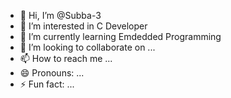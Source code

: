 - 👋 Hi, I’m @Subba-3
- 👀 I’m interested in C Developer
- 🌱 I’m currently learning Emdedded Programming
- 💞️ I’m looking to collaborate on ...
- 📫 How to reach me ...
- 😄 Pronouns: ...
- ⚡ Fun fact: ...

<!---
Subba-3/Subba-3 is a ✨ special ✨ repository because its `README.md` (this file) appears on your GitHub profile.
You can click the Preview link to take a look at your changes.
--->
